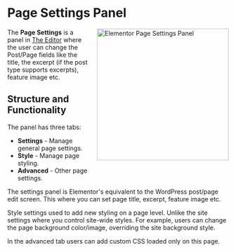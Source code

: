 # Page Settings Panel

<img src="/assets/img/page-settings-panel.png" alt="Elementor Page Settings Panel" style="float: right; width: 300px; margin-left: 20px; margin-bottom: 20px;">

The **Page Settings** is a panel in [The Editor](/editor/) where the user can change the Post/Page fields like the title, the excerpt (if the post type supports excerpts), feature image etc.

## Structure and Functionality

The panel has three tabs:

* **Settings** - Manage general page settings.
* **Style** - Manage page styling.
* **Advanced** - Other page settings.

The settings panel is Elementor's equivalent to the WordPress post/page edit screen. This where you can set page title, excerpt, feature image etc.

Style settings used to add new styling on a page level. Unlike the site settings where you control site-wide styles. For example, users can change the page background color/image, overriding the site background style.

In the advanced tab users can add custom CSS loaded only on this page.
